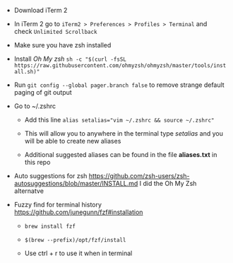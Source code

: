 * Download iTerm 2

* In iTerm 2 go to `iTerm2 > Preferences > Profiles > Terminal` and check `Unlimited Scrollback`

* Make sure you have zsh installed

* Install *Oh My zsh*
`sh -c "$(curl -fsSL https://raw.githubusercontent.com/ohmyzsh/ohmyzsh/master/tools/install.sh)"`

* Run `git config --global pager.branch false` to remove strange default paging of git output

* Go to ~/.zshrc

   - Add this line `alias setalias="vim ~/.zshrc && source ~/.zshrc"`
  
   - This will allow you to anywhere in the terminal type *setalias* and you will be able to create new aliases
   
   - Additional suggested aliases can be found in the file **aliases.txt** in this repo

* Auto suggestions for zsh 
   https://github.com/zsh-users/zsh-autosuggestions/blob/master/INSTALL.md
   I did the Oh My Zsh alternatve
   
* Fuzzy find for terminal history
   https://github.com/junegunn/fzf#installation

   - `brew install fzf`

   - `$(brew --prefix)/opt/fzf/install`
   
   - Use ctrl + r to use it when in terminal
   
 
